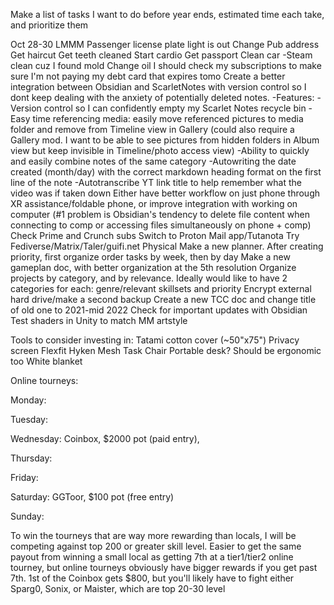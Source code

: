  Make a list of tasks I want to do before year ends, estimated time each take, and prioritize them

Oct 28-30 LMMM
Passenger license plate light is out
Change Pub address
Get haircut
Get teeth cleaned
Start cardio
Get passport
Clean car
-Steam clean cuz I found mold
Change oil 
I should check my subscriptions to make sure I'm not paying my debt card that expires tomo
Create a better integration between Obsidian and ScarletNotes with version control so I dont keep dealing with the anxiety of potentially deleted notes.
-Features:
-Version control so I can confidently empty my Scarlet Notes recycle bin
-Easy time referencing media: easily move referenced pictures to media folder and remove from Timeline view in Gallery (could also require a Gallery mod. I want to be able to see pictures from hidden folders in Album view but keep invisible in Timeline/photo access view)
-Ability to quickly and easily combine notes of the same category
-Autowriting the date created (month/day) with the correct markdown heading format on the first line of the note
-Autotranscribe YT link title to help remember what the video was if taken down
Either have better workflow on just phone through XR assistance/foldable phone, or improve integration with working on computer (#1 problem is Obsidian's tendency to delete file content when connecting to comp or accessing files simultaneously on phone + comp)
Check Prime and Crunch subs
Switch to Proton Mail app/Tutanota
Try Fediverse/Matrix/Taler/guifi.net
Physical
Make a new planner. After creating priority, first organize order tasks by week, then by day
Make a new gameplan doc, with better organization at the 5th resolution
Organize projects by category, and by relevance. Ideally would like to have 2 categories for each: genre/relevant skillsets and priority
Encrypt external hard drive/make a second backup
Create a new TCC doc and change title of old one to 2021-mid 2022
Check for important updates with Obsidian
Test shaders in Unity to match MM artstyle

Tools to consider investing in:
Tatami cotton cover (~50"x75")
Privacy screen
Flexfit Hyken Mesh Task Chair
Portable desk? 
Should be ergonomic too
White blanket



Online tourneys:

Monday: 

Tuesday:

Wednesday: Coinbox, $2000 pot (paid entry),

Thursday:

Friday:

Saturday: GGToor, $100 pot (free entry)

Sunday:

To win the tourneys that are way more rewarding than locals, I will be competing against top 200 or greater skill level. Easier to get the same payout from winning a small local as getting 7th at a tier1/tier2 online tourney, but online tourneys obviously have bigger rewards if you get past 7th. 1st of the Coinbox gets $800, but you'll likely have to fight either Sparg0, Sonix, or Maister, which are top 20-30 level